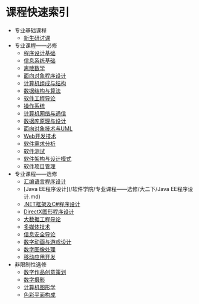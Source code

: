 # 课程快速索引

- 专业基础课程
  - [新生研讨课](/软件学院/专业基础课程/新生研讨课.md)
- 专业课程——必修
  - [程序设计基础](/软件学院/专业课程——必修/大一上/程序设计基础.md)
  - [信息系统基础](/软件学院/专业课程——必修/大一上/信息系统基础.md)
  - [离散数学](/软件学院/专业课程——必修/大一下/离散数学.md)
  - [面向对象程序设计](/软件学院/专业课程——必修/大一下/面向对象程序设计.md)
  - [计算机组成与结构](/软件学院/专业课程——必修/大二上/计算机组成与结构.md)
  - [数据结构与算法](/软件学院/专业课程——必修/大二上/数据结构与算法.md)
  - [软件工程导论](/软件学院/专业课程——必修/大二上/软件工程导论.md)
  - [操作系统](/软件学院/专业课程——必修/大二下/操作系统.md)
  - [计算机网络与通信](/软件学院/专业课程——必修/大二下/计算机网络与通信.md)
  - [数据库原理与设计](/软件学院/专业课程——必修/大二下/数据库原理与设计.md)
  - [面向对象技术与UML](/软件学院/专业课程——必修/大三上/面向对象技术与UML.md)
  - [Web开发技术](/软件学院/专业课程——必修/大三上/Web开发技术.md)
  - [软件需求分析](/软件学院/专业课程——必修/大三上/软件需求分析.md)
  - [软件测试](/软件学院/专业课程——必修/大三下/软件测试.md)
  - [软件架构与设计模式](/软件学院/专业课程——必修/大三下/软件架构与设计模式.md)
  - [软件项目管理](/软件学院/专业课程——必修/大三下/软件项目管理.md)
- 专业课程——选修
  - [汇编语言程序设计](/软件学院/专业课程——选修/大二上/汇编语言程序设计.md)
  - [Java EE程序设计](/软件学院/专业课程——选修/大二下/Java EE程序设计.md)
  - [.NET框架及C#程序设计](/软件学院/专业课程——选修/大三上/.NET框架及C#程序设计.md)
  - [DirectX图形程序设计](/软件学院/专业课程——选修/大三上/DirectX图形程序设计.md)
  - [大数据工程导论](/软件学院/专业课程——选修/大三上/大数据工程导论.md)
  - [多媒体技术](/软件学院/专业课程——选修/大三上/多媒体技术.md)
  - [信息安全导论](/软件学院/专业课程——选修/大三上/信息安全导论.md)
  - [数字动画与游戏设计](/软件学院/专业课程——选修/大三下/数字动画与游戏设计.md)
  - [数字图像处理](/软件学院/专业课程——选修/大三下/数字图像处理.md)
  - [移动应用开发](/软件学院/专业课程——选修/大三下/移动应用开发.md)
- 非限制性选修
  - [数字作品创意策划](/软件学院/非限制性选修/数字作品创意策划.md)
  - [数字摄影](/软件学院/非限制性选修/数字摄影.md)
  - [计算机图形学](/软件学院/非限制性选修/计算机图形学.md)
  - [色彩平面构成](//软件学院/非限制性选修/色彩平面构成.md)
